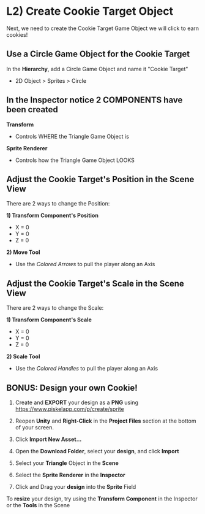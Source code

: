# L2) Create Cookie Target Object

Next, we need to create the Cookie Target Game Object we will click to earn cookies!

## Use a Circle Game Object for the Cookie Target

In the **Hierarchy**, add a Circle Game Object and name it "Cookie Target"

- 2D Object > Sprites > Circle

## In the Inspector notice 2 COMPONENTS have been created

**Transform**

- Controls WHERE the Triangle Game Object is

**Sprite Renderer**

- Controls how the Triangle Game Object LOOKS

## Adjust the Cookie Target's Position in the Scene View

There are 2 ways to change the Position:

**1) Transform Component's Position**

- X = 0
- Y = 0
- Z = 0

**2) Move Tool**

- Use the _Colored Arrows_ to pull the player along an Axis

## Adjust the Cookie Target's Scale in the Scene View

There are 2 ways to change the Scale:

**1) Transform Component's Scale**

- X = 0
- Y = 0
- Z = 0

**2) Scale Tool**

- Use the _Colored Handles_ to pull the player along an Axis

## BONUS: Design your own Cookie!

1. Create and **EXPORT** your design as a **PNG** using https://www.piskelapp.com/p/create/sprite

2. Reopen **Unity** and **Right-Click** in the **Project Files** section at the bottom of your screen.
   
3. Click **Import New Asset...**

4. Open the **Download Folder**, select your **design**, and click **Import**

5. Select your **Triangle** Object in the **Scene**

6. Select the **Sprite Renderer** in the **Inspector**

7. Click and Drag your **design** into the **Sprite** Field

To **resize** your design, try using the **Transform Component** in the Inspector or the **Tools** in the Scene
